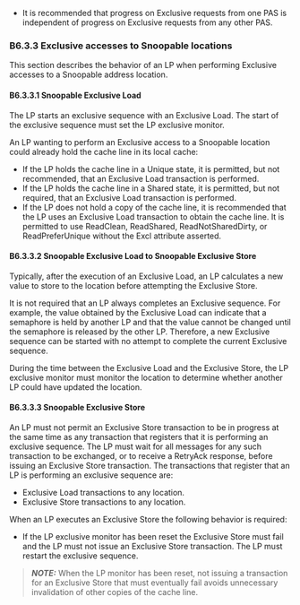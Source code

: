 - It is recommended that progress on Exclusive requests from one PAS is independent of progress on Exclusive requests from any other PAS.

### B6.3.3 Exclusive accesses to Snoopable locations

This section describes the behavior of an LP when performing Exclusive accesses to a Snoopable address location.

#### B6.3.3.1 Snoopable Exclusive Load

The LP starts an exclusive sequence with an Exclusive Load. The start of the exclusive sequence must set the LP exclusive monitor.

An LP wanting to perform an Exclusive access to a Snoopable location could already hold the cache line in its local cache:

- If the LP holds the cache line in a Unique state, it is permitted, but not recommended, that an Exclusive Load transaction is performed.
- If the LP holds the cache line in a Shared state, it is permitted, but not required, that an Exclusive Load transaction is performed.
- If the LP does not hold a copy of the cache line, it is recommended that the LP uses an Exclusive Load transaction to obtain the cache line. It is permitted to use ReadClean, ReadShared, ReadNotSharedDirty, or ReadPreferUnique without the Excl attribute asserted.

#### B6.3.3.2 Snoopable Exclusive Load to Snoopable Exclusive Store

Typically, after the execution of an Exclusive Load, an LP calculates a new value to store to the location before attempting the Exclusive Store.

It is not required that an LP always completes an Exclusive sequence. For example, the value obtained by the Exclusive Load can indicate that a semaphore is held by another LP and that the value cannot be changed until the semaphore is released by the other LP. Therefore, a new Exclusive sequence can be started with no attempt to complete the current Exclusive sequence.

During the time between the Exclusive Load and the Exclusive Store, the LP exclusive monitor must monitor the location to determine whether another LP could have updated the location.

#### B6.3.3.3 Snoopable Exclusive Store

An LP must not permit an Exclusive Store transaction to be in progress at the same time as any transaction that registers that it is performing an exclusive sequence. The LP must wait for all messages for any such transaction to be exchanged, or to receive a RetryAck response, before issuing an Exclusive Store transaction. The transactions that register that an LP is performing an exclusive sequence are:

- Exclusive Load transactions to any location.
- Exclusive Store transactions to any location.

When an LP executes an Exclusive Store the following behavior is required:

- If the LP exclusive monitor has been reset the Exclusive Store must fail and the LP must not issue an Exclusive Store transaction. The LP must restart the exclusive sequence.

> **_NOTE:_** When the LP monitor has been reset, not issuing a transaction for an Exclusive Store that must eventually fail avoids unnecessary invalidation of other copies of the cache line.